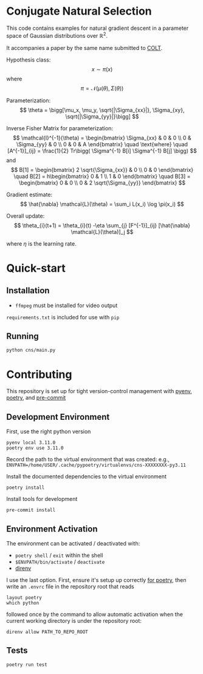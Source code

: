 # Conjugate Natural Selection

This code contains examples for natural gradient descent in a parameter space of
Gaussian distributions over $\mathbb{R}^2$. 

It accompanies a paper by the same name submitted to
[COLT](https://www.learningtheory.org/colt2023/).

Hypothesis class:
$$
x \sim \pi(x)
$$
where
$$
\pi = \mathcal{N}(\mu(\theta), \Sigma(\theta))
$$

Parameterization:
$$
\theta = \bigg[\mu_x, \mu_y, \sqrt{|\Sigma_{xx}|}, \Sigma_{xy}, \sqrt{|\Sigma_{yy}|}\bigg]
$$


Inverse Fisher Matrix for parameterization:
$$
\mathcal{I}^{-1}(\theta) = \begin{bmatrix} \Sigma_{xx} & 0 & 0 \\ 0 & \Sigma_{yy} & 0 \\ 0 & 0 & A \end{bmatrix} \quad \text{where} \quad [A^{-1}]_{ij} = \frac{1}{2} Tr\bigg( \Sigma^{-1} B[i] \Sigma^{-1}  B[j] \bigg)
$$
and
$$
B[1] = \begin{bmatrix} 2 \sqrt{\Sigma_{xx}} & 0 \\ 0 & 0 \end{bmatrix} \quad B[2] = h\begin{bmatrix} 0 & 1 \\ 1 & 0 \end{bmatrix} \quad B[3] = \begin{bmatrix} 0 & 0 \\ 0 & 2 \sqrt{\Sigma_{yy}} \end{bmatrix}
$$

Gradient estimate:
$$
\hat{\nabla} \mathcal{L}(\theta) = \sum_i L(x_i) \log \pi(x_i)
$$

Overall update:
$$
\theta_{i}(t+1) = \theta_{i}(t) -\eta \sum_{j} [F^{-1}]_{ij} [\hat{\nabla} \mathcal{L}(\theta)]_j
$$

where $\eta$ is the learning rate.

# Quick-start

## Installation

* `ffmpeg` must be installed for video output

`requirements.txt` is included for use with `pip`

## Running

```
python cns/main.py
```

# Contributing 

This repository is set up for tight version-control management with
[pyenv](https://github.com/pyenv/pyenv), 
[poetry](https://python-poetry.org/), and
[pre-commit](https://pre-commit.com/)

## Development Environment

First, use the right python version
```
pyenv local 3.11.0
poetry env use 3.11.0
```

Record the path to the virtual environment that was created: e.g.,
`ENVPATH=/home/USER/.cache/pypoetry/virtualenvs/cns-XXXXXXXX-py3.11`

Install the documented dependencies to the virtual environment
```
poetry install
```

Install tools for development
```
pre-commit install
```

## Environment Activation

The environment can be activated / deactivated with:
* `poetry shell` /  `exit` within the shell
* `$ENVPATH/bin/activate` / `deactivate`
* [direnv](https://direnv.net/)

I use the last option. First, ensure it's setup up correctly 
[for poetry](https://github.com/direnv/direnv/wiki/Python/#poetry), 
then  write an `.envrc` file in the repository root that reads

```
layout poetry
which python
```

followed once by the command to allow automatic activation when the current 
working directory is under the repository root:
```
direnv allow PATH_TO_REPO_ROOT
```

## Tests

``` 
poetry run test
```

